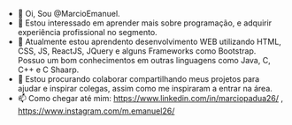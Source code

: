 - 👋 Oi, Sou @MarcioEmanuel.
- 👀 Estou interessado em aprender mais sobre programação, e adquirir experiência profissional no segmento.
- 🌱 Atualmente estou aprendento desenvolvimento WEB utilizando HTML, CSS, JS, ReactJS, JQuery e alguns Frameworks como Bootstrap. Possuo um bom conhecimentos em outras linguagens   como Java, C, C++ e C Shaarp.
- 💞️ Estou procurando colaborar compartilhando meus projetos para ajudar e inspirar colegas, assim como me inspiraram a entrar na área.
- 📫 Como chegar até mim: https://www.linkedin.com/in/marciopadua26/ , https://www.instagram.com/m.emanuel26/

<!---
MarcioEmanuel/MarcioEmanuel is a ✨ special ✨ repository because its `README.md` (this file) appears on your GitHub profile.
You can click the Preview link to take a look at your changes.
--->
